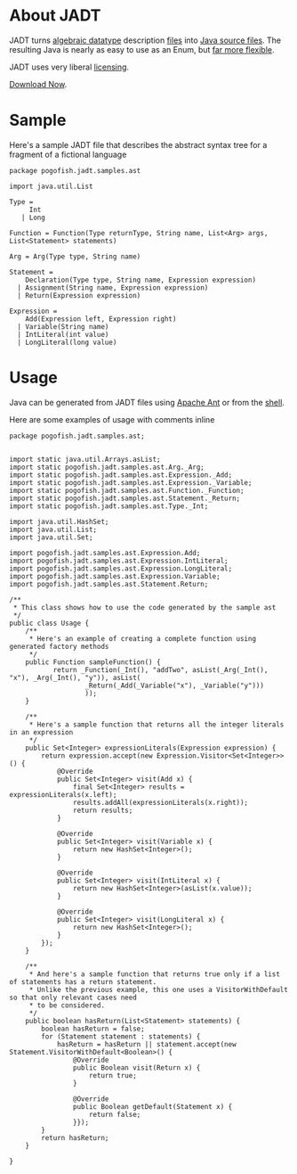 About JADT
==========
JADT turns [algebraic datatype](what_adt.html) description [files](syntax.html) into [Java source files](how_adt.html). The resulting Java is nearly as easy to use as an Enum, but [far more flexible](why_adt.html).

JADT uses very liberal [licensing](license.html).

[Download Now](download.html).

Sample
======

Here's a sample JADT file that describes the abstract syntax tree for a fragment of a fictional language

    package pogofish.jadt.samples.ast
    
    import java.util.List
    
    Type =
         Int
       | Long
    
    Function = Function(Type returnType, String name, List<Arg> args, List<Statement> statements)
    
    Arg = Arg(Type type, String name)
    
    Statement =
        Declaration(Type type, String name, Expression expression)
      | Assignment(String name, Expression expression)
      | Return(Expression expression)
    
    Expression =
        Add(Expression left, Expression right)
      | Variable(String name)
      | IntLiteral(int value)
      | LongLiteral(long value)


Usage
=====
Java can be generated from JADT files using [Apache Ant](ant/index.html) or from the [shell](core/index.html).

    
Here are some examples of usage with comments inline

    package pogofish.jadt.samples.ast;
    
    
    import static java.util.Arrays.asList;
    import static pogofish.jadt.samples.ast.Arg._Arg;
    import static pogofish.jadt.samples.ast.Expression._Add;
    import static pogofish.jadt.samples.ast.Expression._Variable;
    import static pogofish.jadt.samples.ast.Function._Function;
    import static pogofish.jadt.samples.ast.Statement._Return;
    import static pogofish.jadt.samples.ast.Type._Int;
    
    import java.util.HashSet;
    import java.util.List;
    import java.util.Set;
    
    import pogofish.jadt.samples.ast.Expression.Add;
    import pogofish.jadt.samples.ast.Expression.IntLiteral;
    import pogofish.jadt.samples.ast.Expression.LongLiteral;
    import pogofish.jadt.samples.ast.Expression.Variable;
    import pogofish.jadt.samples.ast.Statement.Return;
    
    /**
     * This class shows how to use the code generated by the sample ast
     */
    public class Usage {
        /**
         * Here's an example of creating a complete function using generated factory methods
         */
        public Function sampleFunction() {   
               return _Function(_Int(), "addTwo", asList(_Arg(_Int(), "x"), _Arg(_Int(), "y")), asList(
                       _Return(_Add(_Variable("x"), _Variable("y")))
                       ));
        }
        
        /**
         * Here's a sample function that returns all the integer literals in an expression
         */
        public Set<Integer> expressionLiterals(Expression expression) {
            return expression.accept(new Expression.Visitor<Set<Integer>>() {
                @Override
                public Set<Integer> visit(Add x) {
                    final Set<Integer> results = expressionLiterals(x.left);
                    results.addAll(expressionLiterals(x.right));
                    return results;
                }
    
                @Override
                public Set<Integer> visit(Variable x) {
                    return new HashSet<Integer>();
                }
    
                @Override
                public Set<Integer> visit(IntLiteral x) {
                    return new HashSet<Integer>(asList(x.value));
                }
    
                @Override
                public Set<Integer> visit(LongLiteral x) {
                    return new HashSet<Integer>();
                }
            });
        }
    
        /**
         * And here's a sample function that returns true only if a list of statements has a return statement. 
         * Unlike the previous example, this one uses a VisitorWithDefault so that only relevant cases need 
         * to be considered.
         */
        public boolean hasReturn(List<Statement> statements) {
            boolean hasReturn = false;
            for (Statement statement : statements) {
                hasReturn = hasReturn || statement.accept(new Statement.VisitorWithDefault<Boolean>() {                
                    @Override
                    public Boolean visit(Return x) {
                        return true;
                    }
    
                    @Override
                    public Boolean getDefault(Statement x) {
                        return false;
                    }});
            }
            return hasReturn;
        }
    
    }